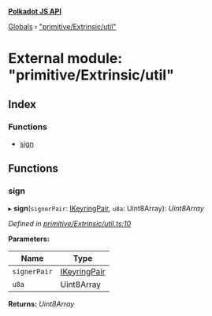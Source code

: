 **[Polkadot JS API](../README.md)**

[Globals](../globals.md) › [&quot;primitive/Extrinsic/util&quot;](_primitive_extrinsic_util_.md)

# External module: "primitive/Extrinsic/util"

## Index

### Functions

* [sign](_primitive_extrinsic_util_.md#sign)

## Functions

###  sign

▸ **sign**(`signerPair`: [IKeyringPair](../interfaces/_types_.ikeyringpair.md), `u8a`: Uint8Array): *Uint8Array*

*Defined in [primitive/Extrinsic/util.ts:10](https://github.com/polkadot-js/api/blob/fff6f31/packages/types/src/primitive/Extrinsic/util.ts#L10)*

**Parameters:**

Name | Type |
------ | ------ |
`signerPair` | [IKeyringPair](../interfaces/_types_.ikeyringpair.md) |
`u8a` | Uint8Array |

**Returns:** *Uint8Array*